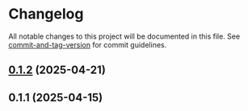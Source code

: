 # Changelog

All notable changes to this project will be documented in this file. See [commit-and-tag-version](https://github.com/absolute-version/commit-and-tag-version) for commit guidelines.

## [0.1.2](https://github.com/Bagasbanuna02/portofolio2025/compare/v0.1.1...v0.1.2) (2025-04-21)

## 0.1.1 (2025-04-15)
